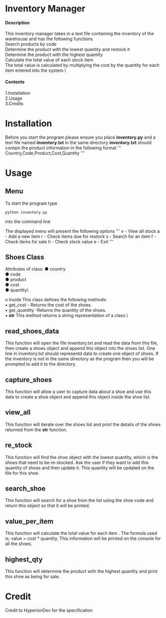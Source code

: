 # Inventory Manager
#### Description
This inventory manager takes in a text file containing the inventory of the warehouse and has the following functions\
Search products by code\
Determine the product with the lowest quantity and restock it\
Determine the product with the highest quantity\
Calculate the total value of each stock item\
The total value is calculated by multiplying the cost by the quantity for each item entered into the system.\

#### Contents
1.Installation\
2.Usage\
3.Credits

# Installation
Before you start the program please ensure you place **inventory.py** and a text file named **inventory.txt** in the same directory
**inventory.txt** should contain the product information in the following format
'''
Country,Code,Product,Cost,Quantity
'''

# Usage
## Menu
To start the program type
```
python inventory.py
```
into the command line

The displayed menu will present the following options
'''
v - View all stock
a - Add a new item
r - Check items due for restock
s - Search for an item
f - Check items for sale
h - Check stock value
e - Exit
'''

## Shoes Class
Attributes of class:
● country\
● code\
● product\
● cost\
● quantity\

o Inside
This class defines the following methods:\
▪ get_cost - Returns the cost of the shoes.\
▪ get_quantity -Returns the quantity of the shoes.\
▪ __str__ This method returns a string representation of a
class.\

## read_shoes_data
This function will open the file inventory.txt and read the data from this file, then create a shoes object and append this object into the shoes list. One line in inventory.txt should representd data to create one object of shoes. If the inventory is not in the same directory as the program then you will be prompted to add it to the directory.

## capture_shoes 
This function will allow a user to capture data about a shoe and use this data to create a shoe object and append this object inside the shoe list.

## view_all 
This function will iterate over the shoes list and print the details of the shoes returned from the __str__ function.

## re_stock 
This function will find the shoe object with the lowest quantity, which is the shoes that need to be re-stocked. Ask the user if they want to add this quantity of shoes and then update it. This quantity will be updated on the file for this shoe.

## search_shoe
This function will search for a shoe from the list using the shoe code and return this object so that it will be printed.

## value_per_item
This function will calculate the total value for each item . The formula used is; value = cost * quantity. This information will be printed on the console for all the shoes.

## highest_qty 
This function will determine the product with the highest quantity and print this shoe as being for sale.

# Credit
Credit to HyperionDev for the specification
